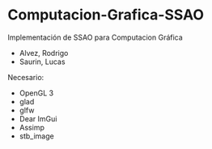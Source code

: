 # Computacion-Grafica-SSAO
Implementación de SSAO para Computacion Gráfica
 - Alvez, Rodrigo
 - Saurin, Lucas

Necesario:
 - OpenGL 3
 - glad
 - glfw
 - Dear ImGui
 - Assimp
 - stb_image

